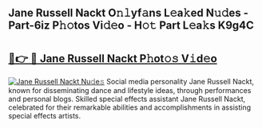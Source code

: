 ## Jane Russell Nackt O𝚗𝚕yf𝚊ns L𝚎a𝚔ed N𝚞𝚍es - Part-6iz P𝚑𝚘tos Vi𝚍𝚎o - H𝚘𝚝 Part L𝚎a𝚔s K9g4C

# <h2><a href="http://kf607m.oniu.top/?m=Jane+Russell+Nackt">🔗👉 🔴 Jane Russell Nackt P𝚑ot𝚘𝚜 V𝚒d𝚎o</a></h2>

[![Jane Russell Nackt Nu𝚍e𝚜](https://i.imgur.com/0qMVB7G.gif)](http://kf607m.oniu.top/?m=Jane+Russell+Nackt)
Social media personality Jane Russell Nackt, known for disseminating dance and lifestyle ideas, through performances and personal blogs. Skilled special effects assistant Jane Russell Nackt, celebrated for their remarkable abilities and accomplishments in assisting special effects artists.  
